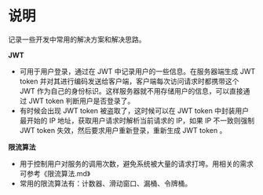 # 说明

记录一些开发中常用的解决方案和解决思路。

<b>JWT</b>

- 可用于用户登录，通过在 JWT 中记录用户的一些信息。在服务器端生成 JWT token 并对其进行编码发送给客户端，客户端每次访问请求时都携带这个 JWT 作为自己的身份标识。这样服务器就不用存储用户的信息，可以直接通过 JWT token 判断用户是否登录了。
- 有时候会出现 JWT token 被盗取了，这时候可以在 JWT token 中封装用户最开始的 IP 地址，获取用户请求时解析当前请求的 IP，如果 IP 不一致则强制 JWT token 失效，然后要求用户重新登录，重新生成 JWT token 。

<b>限流算法</b>

- 用于控制用户对服务的调用次数，避免系统被大量的请求打垮。用相关的需求可参考《限流算法.md》
- 常用的限流算法有：计数器、滑动窗口、漏桶、令牌桶。